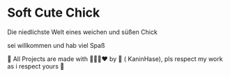 # Soft Cute Chick

Die niedlichste Welt eines weichen und süßen Chick

sei willkommen und hab viel Spaß 

💞️ All Projects are made with 💖🖤💜❤️ by 🐰 ( KaninHase), pls respect my work as i respect yours 🧸
